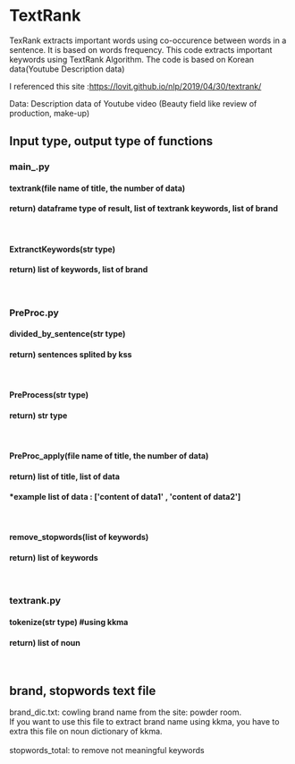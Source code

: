# TextRank
TexRank extracts important words using co-occurence between words in a sentence. It is based on words frequency.
This code extracts important keywords using TextRank Algorithm. The code is based on Korean data(Youtube Description data)

I referenced this site :https://lovit.github.io/nlp/2019/04/30/textrank/

Data: Description data of Youtube video (Beauty field like review of production, make-up)

<h2>Input type, output type of functions </h2>

<h3>main_.py</h3>
<h4>textrank(file name of title, the number of data)</h4>
<h4>    return) dataframe type of result, list of textrank keywords, list of brand</h4>
<br>
<h4>ExtranctKeywords(str type)</h4>
<h4>return) list of keywords, list of brand</h4>

<br>

<h3>PreProc.py
<h4>divided_by_sentence(str type)</h4>
<h4>return) sentences splited by kss</h4>
<br> 
<h4>PreProcess(str type)</h4>
<h4>return) str type</h4>
<br>
<h4>PreProc_apply(file name of title, the number of data)</h4>
<h4>return) list of title, list of data</h4>
<h4>*example list of data : ['content of data1' , 'content of data2']</h4>
    <br>
<h4>remove_stopwords(list of keywords)</h4>
<h4>return) list of keywords</h4>

<br>
<h3>textrank.py</h3>
<h4>tokenize(str type) #using kkma</h4>
<h4>return) list of noun</h4>
    <br>
<h2>brand, stopwords text file</h2>
brand_dic.txt: cowling brand name from the site: powder room. <br>If you want to use this file to extract brand name using kkma, you have to extra this file on noun dictionary of kkma. <br><br>
stopwords_total: to remove not meaningful keywords
  
  
